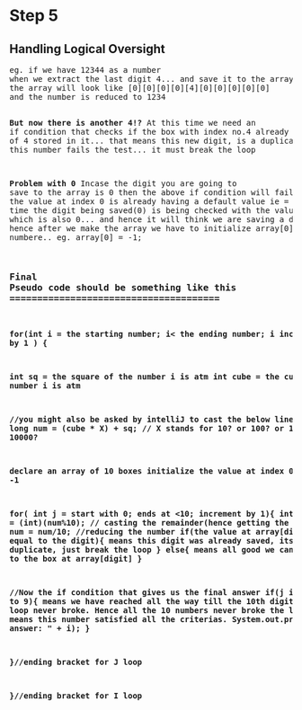 # Step 5
<h2>Handling Logical Oversight</h2>
<pre>
eg. if we have 12344 as a number
when we extract the last digit 4... and save it to the array... 
the array will look like [0][0][0][0][4][0][0][0][0][0]
and the number is reduced to 1234


**But now there is another 4!?**
At this time we need an if condition that checks
if the box with index no.4 already has a value of 4 stored in it...
that means this new digit, is a duplicate.
Hence this number fails the test... it must break the loop 



**Problem with 0**
Incase the digit you are going to save to the array is 0
then the above if condition will fail... because
the value at index 0 is already having a default value ie = 0.
At this time the digit being saved(0) is being checked with
the value in box [0] which is also 0... and hence it will think
we are saving a duplicate! hence after we make the array we have to
initialize array[0] to another numbere.. eg. array[0] = -1;


### <b>Final Pseudo code should be something like this<b> ======================================
 
 for(int i = the starting number; i< the ending number; i increment by 1 ) {

int sq = the square of the number  i is atm
int cube = the cube of the number  i is atm

//you might also be asked by intelliJ to cast the below line to long
long num = (cube * X) + sq; // X stands for 10? or 100? or 1000? or 10000?

declare an array of 10 boxes
initialize the value at index 0 to -1

 for( int j = start with 0;  ends at <10; increment by 1){
 int digit = (int)(num%10); // casting the remainder(hence getting the last digit)
 num = num/10; //reducing the number
  if(the value at array[digit] is equal to the digit){
   means this digit was already saved, its a duplicate, just break the loop
  }
  else{
   means all good we can save digit to the box at array[digit] 
 }
 
 //Now the if condition that gives us the final answer
  if(j is equal to 9){
   means we have reached all the way till the 10th digit
   and the loop never broke. Hence all the 10 numbers never broke
   the loop. That means this number satisfied all the criterias.
   System.out.println("The answer: " + i);
  }
  
 }//ending bracket for J loop
 
}//ending bracket for I loop






</pre>
